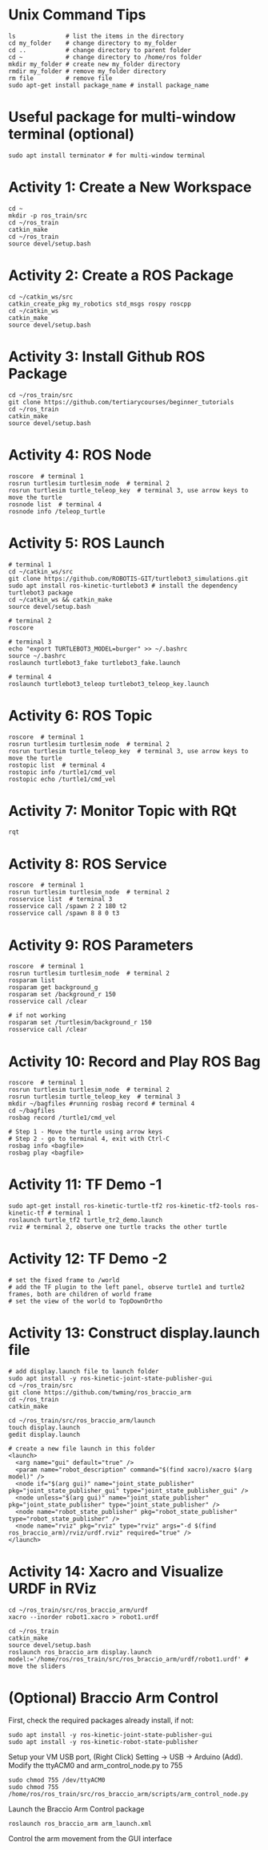 # Unix Command Tips
```
ls              # list the items in the directory
cd my_folder    # change directory to my_folder
cd ..           # change directory to parent folder
cd ~            # change directory to /home/ros folder
mkdir my_folder # create new my_folder directory
rmdir my_folder # remove my_folder directory
rm file         # remove file
sudo apt-get install package_name # install package_name
```
# Useful package for multi-window terminal (optional)
```
sudo apt install terminator # for multi-window terminal
```
# Activity 1: Create a New Workspace
```
cd ~
mkdir -p ros_train/src
cd ~/ros_train
catkin_make
cd ~/ros_train
source devel/setup.bash
```
# Activity 2: Create a ROS Package
```
cd ~/catkin_ws/src
catkin_create_pkg my_robotics std_msgs rospy roscpp
cd ~/catkin_ws
catkin_make
source devel/setup.bash
```
# Activity 3: Install Github ROS Package
```
cd ~/ros_train/src
git clone https://github.com/tertiarycourses/beginner_tutorials
cd ~/ros_train
catkin_make
source devel/setup.bash
```
# Activity 4: ROS Node
```
roscore  # terminal 1
rosrun turtlesim turtlesim_node  # terminal 2
rosrun turtlesim turtle_teleop_key  # terminal 3, use arrow keys to move the turtle
rosnode list  # terminal 4
rosnode info /teleop_turtle
```
# Activity 5: ROS Launch
```
# terminal 1
cd ~/catkin_ws/src
git clone https://github.com/ROBOTIS-GIT/turtlebot3_simulations.git
sudo apt install ros-kinetic-turtlebot3 # install the dependency turtlebot3 package
cd ~/catkin_ws && catkin_make
source devel/setup.bash

# terminal 2
roscore

# terminal 3
echo "export TURTLEBOT3_MODEL=burger" >> ~/.bashrc
source ~/.bashrc
roslaunch turtlebot3_fake turtlebot3_fake.launch

# terminal 4
roslaunch turtlebot3_teleop turtlebot3_teleop_key.launch
```
# Activity 6: ROS Topic
```
roscore  # terminal 1
rosrun turtlesim turtlesim_node  # terminal 2
rosrun turtlesim turtle_teleop_key  # terminal 3, use arrow keys to move the turtle
rostopic list  # terminal 4
rostopic info /turtle1/cmd_vel
rostopic echo /turtle1/cmd_vel
```
# Activity 7: Monitor Topic with RQt
```
rqt
```
# Activity 8: ROS Service
```
roscore  # terminal 1
rosrun turtlesim turtlesim_node  # terminal 2
rosservice list  # terminal 3
rosservice call /spawn 2 2 180 t2
rosservice call /spawn 8 8 0 t3
```
# Activity 9: ROS Parameters
```
roscore  # terminal 1
rosrun turtlesim turtlesim_node  # terminal 2
rosparam list
rosparam get background_g
rosparam set /background_r 150
rosservice call /clear

# if not working
rosparam set /turtlesim/background_r 150
rosservice call /clear
```
# Activity 10: Record and Play ROS Bag
```
roscore  # terminal 1
rosrun turtlesim turtlesim_node  # terminal 2
rosrun turtlesim turtle_teleop_key  # terminal 3
mkdir ~/bagfiles #running rosbag record # terminal 4
cd ~/bagfiles
rosbag record /turtle1/cmd_vel

# Step 1 - Move the turtle using arrow keys
# Step 2 - go to terminal 4, exit with Ctrl-C
rosbag info <bagfile>
rosbag play <bagfile> 
```
# Activity 11: TF Demo -1
```
sudo apt-get install ros-kinetic-turtle-tf2 ros-kinetic-tf2-tools ros-kinetic-tf # terminal 1
roslaunch turtle_tf2 turtle_tr2_demo.launch 
rviz # terminal 2, observe one turtle tracks the other turtle
```
# Activity 12: TF Demo -2
```
# set the fixed frame to /world
# add the TF plugin to the left panel, observe turtle1 and turtle2 frames, both are children of world frame
# set the view of the world to TopDownOrtho
```
# Activity 13: Construct display.launch file
```
# add display.launch file to launch folder
sudo apt install -y ros-kinetic-joint-state-publisher-gui
cd ~/ros_train/src
git clone https://github.com/twming/ros_braccio_arm
cd ~/ros_train
catkin_make

cd ~/ros_train/src/ros_braccio_arm/launch
touch display.launch
gedit display.launch

# create a new file launch in this folder
<launch>
  <arg name="gui" default="true" />
  <param name="robot_description" command="$(find xacro)/xacro $(arg model)" />
  <node if="$(arg gui)" name="joint_state_publisher" pkg="joint_state_publisher_gui" type="joint_state_publisher_gui" />
  <node unless="$(arg gui)" name="joint_state_publisher" pkg="joint_state_publisher" type="joint_state_publisher" />
  <node name="robot_state_publisher" pkg="robot_state_publisher" type="robot_state_publisher" />
  <node name="rviz" pkg="rviz" type="rviz" args="-d $(find ros_braccio_arm)/rviz/urdf.rviz" required="true" />
</launch>
```
# Activity 14: Xacro and Visualize URDF in RViz
```
cd ~/ros_train/src/ros_braccio_arm/urdf
xacro --inorder robot1.xacro > robot1.urdf

cd ~/ros_train
catkin_make
source devel/setup.bash
roslaunch ros_braccio_arm display.launch model:='/home/ros/ros_train/src/ros_braccio_arm/urdf/robot1.urdf' # move the sliders
```
# (Optional) Braccio Arm Control 
First, check the required packages already install, if not:
```
sudo apt install -y ros-kinetic-joint-state-publisher-gui
sudo apt install -y ros-kinetic-robot-state-publisher
```
Setup your VM USB port, (Right Click) Setting -> USB -> Arduino (Add). Modify the ttyACM0 and arm_control_node.py to 755
```
sudo chmod 755 /dev/ttyACM0
sudo chmod 755 /home/ros/ros_train/src/ros_braccio_arm/scripts/arm_control_node.py
```
Launch the Braccio Arm Control package
```
roslaunch ros_braccio_arm arm_launch.xml
```
Control the arm movement from the GUI interface

